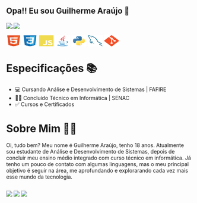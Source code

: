 ## Opa!! Eu sou Guilherme Araújo 👊

<a href="https://github.com/guiaraujoo/github-readme-stats">
  <img height=170 align="center" src="https://github-readme-stats.vercel.app/api?username=guiaraujoo&show_icons=true&theme=radical" />
</a>
<a href="https://github.com/guiaraujoo/convoychat">
  <img height=170 align="center" src="https://github-readme-stats.vercel.app/api/top-langs?username=guiaraujoo&layout=compact&langs_count=8&card_width=320&show_icons=true&theme=radical" />
</a>


<div style="display: inline_block"><br>
  <img align="center" alt="Gui-HTML" height="30" width="40" src="https://raw.githubusercontent.com/devicons/devicon/master/icons/html5/html5-original.svg">
  <img align="center" alt="Gui-CSS" height="30" width="40" src="https://raw.githubusercontent.com/devicons/devicon/master/icons/css3/css3-original.svg">
  <img align="center" alt="Gui-Js" height="30" width="40" src="https://raw.githubusercontent.com/devicons/devicon/master/icons/javascript/javascript-plain.svg">
  <img align="center" alt="Gui-Java" height="30" width="40" src="https://raw.githubusercontent.com/devicons/devicon/master/icons/java/java-original.svg">
  <img align="center" alt="Gui-Python" height="30" width="40" src="https://raw.githubusercontent.com/devicons/devicon/master/icons/python/python-original.svg">
  <img align="center" alt="Gui-Sql" height="30" width="40" src="https://raw.githubusercontent.com/devicons/devicon/master/icons/mysql/mysql-original.svg">
    <img align="center" alt="Gui-Git" height="30" width="40" src="https://raw.githubusercontent.com/devicons/devicon/master/icons/git/git-original.svg">
</div>

##

 # Especificações 📚
- 💻 Cursando Análise e Desenvolvimento de Sistemas | FAFIRE
- 👨‍💻 Concluído Técnico em Informática | SENAC
- ✅ Cursos e Certificados

##

# Sobre Mim 🙋‍♂️
  Oi, tudo bem? Meu nome é Guilherme Araújo, tenho 18 anos. Atualmente sou estudante de Análise e Desenvolvimento de Sistemas, depois de concluir meu ensino médio integrado com curso técnico em informática. Já tenho um pouco de contato com algumas linguagens, mas o meu principal objetivo é seguir na área, me aprofundando e explorarando cada vez mais esse mundo da tecnologia.  

##

<div> 
  <a href="https://instagram.com/guiaraujo011" target="_blank"><img src="https://img.shields.io/badge/-Instagram-%23E4405F?style=for-the-badge&logo=instagram&logoColor=white" target="_blank"></a>
  <a href = "guilhermenaraujo10@gmail.com"><img src="https://img.shields.io/badge/Gmail-D14836?style=for-the-badge&logo=gmail&logoColor=white"></a>
  <a href="https://www.linkedin.com/in/guiiaraujo/" target="_blank"><img src="https://img.shields.io/badge/LinkedIn-0077B5?style=for-the-badge&logo=linkedin&logoColor=white"_blank"></a> 
</div>
